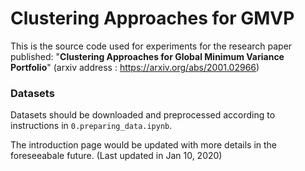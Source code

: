 # Clustering Approaches for GMVP

This is the source code used for experiments for the research paper published:
"__Clustering Approaches for Global Minimum Variance Portfolio__" (arxiv address : https://arxiv.org/abs/2001.02966)

### Datasets
Datasets should be downloaded and preprocessed according to instructions in `0.preparing_data.ipynb`.

The introduction page would be updated with more details in the foreseeabale future. (Last updated in Jan 10, 2020)
